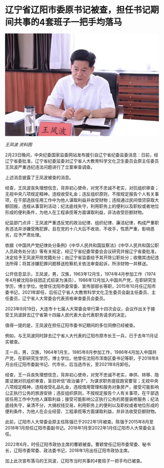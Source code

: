 # 辽宁省辽阳市委原书记被查，担任书记期间共事的4套班子一把手均落马

![dcdf6ee5035b2c678a91401896fe41d4.jpg](https://raw.githubusercontent.com/qqhsx/qqnews_image/main/2024/02/24/辽宁省辽阳市委原书记被查，担任书记期间共事的4套班子一把手均落马/dcdf6ee5035b2c678a91401896fe41d4.jpg)

_王凤波 资料图_

2月23日晚间，中央纪委国家监委网站发布援引自辽宁省纪委监委消息：日前，经辽宁省委批准，辽宁省纪委监委对辽宁省人大教育科学文化卫生委员会原主任委员王凤波严重违纪违法问题进行了立案审查调查。

上述消息披露了王凤波被查的消息。

经查，王凤波丧失理想信念，背弃初心使命，对党不忠诚不老实，对抗组织审查；无视中央八项规定精神，违规收受礼金；违反组织原则，不按规定报告个人有关事项，在干部选拔任用工作中为他人谋取利益并收受财物；违规通过民间借贷获取大额回报，违规从事营利活动；纪法底线失守，利用职务上的便利以及职权或者地位形成的便利条件，为他人在工程承揽等方面谋取利益，非法收受巨额财物。

纪监部门点评：王凤波严重违反党的政治纪律、组织纪律、廉洁纪律，构成严重职务违法并涉嫌受贿犯罪，且在党的十八大后不收敛、不收手，性质严重，影响恶劣，应予严肃处理。

依据《中国共产党纪律处分条例》《中华人民共和国监察法》《中华人民共和国公职人员政务处分法》等有关规定，经辽宁省纪委常委会会议研究并报辽宁省委批准，决定给予王凤波开除党籍处分；由辽宁省监委给予其开除公职处分；收缴其违纪违法所得；将其涉嫌犯罪问题移送检察机关依法审查起诉，所涉财物一并移送。

公开信息显示，王凤波，男，汉族，1963年12月生，1974年4月参加工作（1974年4月被沈阳杂技团正式招录为演员），1986年12月加入中国共产党，在职研究生学历，博士学位。他曾任沈阳市委常委、宣传部部长等职，2015年10月任辽阳市委书记，2021年卸任，后任辽宁省人大教育科学文化卫生委员会副主任委员、主任委员，辽宁省人大常委会代表资格审查委员会委员。

2023年9月19日，大连市十七届人大常委会举行第十四次会议，会议作出关于接受王凤波辞去辽宁省第十四届人民代表大会代表职务请求的决定。

值得一提的是，王凤波在担任辽阳市委书记期间的多位同僚已经被查。

例如，与王凤波同时辞去辽宁省人大代表的辽阳市原市长王一兵，已于去年11月证实被查。

王一兵，男，汉族，1964年1月生，1985年8月参加工作，1986年4月加入中国共产党，在职研究生学历，博士学位。他曾任沈阳市浑南区委书记等职，于2018年8月出任辽阳市委副书记、代市长，后当选市长，至2021年8月卸任。

经查，王一兵丧失理想信念，背弃初心使命，对党不忠诚不老实，串供、转移、隐匿证据对抗组织审查，盲目听信“政治骗子”，为谋求职务提拔跑官要官；无视中央八项规定精神，违规收受礼品礼金，违规借用管理和服务对象房产，接受可能影响公正执行公务的旅游安排；违反组织原则，不按规定报告个人有关事项，在干部选拔任用工作中为他人谋取利益；接受可能影响公正执行公务的房屋装修服务；纪法底线失守，亲清不分，大搞权钱交易，利用职务上的便利以及职权或者地位形成的便利条件，为他人在企业经营、工程承揽等方面谋取利益，并非法收受巨额财物。

此前，辽阳市人大常委会原主任陈强已于2022年1月被查。陈强于2015年8月至2018年1月担任辽阳市委副书记。2018年1月至2022年1月任辽阳市人大常委会主任。

2022年6月，时任辽阳市政协主席的曹颖被查。曹颖曾任辽阳市委常委、秘书长，辽阳市委常委、政法委书记，2018年1月出任辽阳市政协主席。

加上此次宣布落马的王凤波，辽阳市当时共事的4套班子一把手均已被查。

